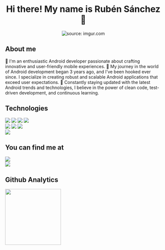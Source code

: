 <div align="center">
<h1 align="center">Hi there! My name is Rubén Sánchez👋</h1>
</div>
<div align="center"><img src="https://i.imgur.com/nnMLJxL.png" title="source: imgur.com" /></div>

## About me
🚀 I'm an enthusiastic Android developer passionate about crafting innovative and user-friendly mobile experiences.
📱 My journey in the world of Android development began 3 years ago, and I've been hooked ever since. I specialize in creating robust and scalable Android applications that exceed user expectations.
🌟 Constantly staying updated with the latest Android trends and technologies, I believe in the power of clean code, test-driven development, and continuous learning.

## Technologies
<a href="https://github.com/rsanchezdev?tab=repositories"><img src="https://img.shields.io/badge/Android-3DDC84?style=for-the-badge&logo=android&logoColor=white&labelColor=101010"></a>
<a href="https://github.com/rsanchezdev?tab=repositories"><img src="https://img.shields.io/badge/Kotlin-0095D5?style=for-the-badge&logo=kotlin&logoColor=white&labelColor=101010"></a>
<a href="https://github.com/rsanchezdev?tab=repositories"><img src="https://img.shields.io/badge/Java-007396?style=for-the-badge&logo=java&logoColor=white&labelColor=101010"></a>
<a href="https://github.com/rsanchezdev?tab=repositories"><img src="https://img.shields.io/badge/Android_Studio-3DDC84?style=for-the-badge&logo=android-studio&logoColor=white&labelColor=101010"></a>
<br>
<a href="https://github.com/rsanchezdev?tab=repositories"><img src="https://img.shields.io/badge/iOS-999999?style=for-the-badge&logo=apple&logoColor=white&labelColor=101010"></a>
<a href="https://github.com/rsanchezdev?tab=repositories"><img src="https://img.shields.io/badge/Swift-FA7343?style=for-the-badge&logo=swift&logoColor=white&labelColor=101010"></a>
<a href="https://github.com/rsanchezdev?tab=repositories"><img src="https://img.shields.io/badge/Xcode-1575F9?style=for-the-badge&logo=xcode&logoColor=white&labelColor=101010"></a>
<br>
<a href="https://github.com/rsanchezdev?tab=repositories"><img src="https://img.shields.io/badge/Firebase-FFCA28?style=for-the-badge&logo=firebase&logoColor=white&labelColor=101010"></a>

## You can find me at
<a href="https://g.dev/rsanchezdev"><img src="https://img.shields.io/badge/Android-Google_Developer_Expert-3DDC84?style=for-the-badge&logo=android&logoColor=white&labelColor=101010"></a>
<br>
<a href="https://www.linkedin.com/in/rsanchezdev97"><img src="https://img.shields.io/badge/LinkedIn-Rubén_Sánchez-0077B5?style=for-the-badge&logo=linkedin&logoColor=white&labelColor=101010"></a>

## Github Analytics
<img height="180em" src="https://github-readme-stats-eight-theta.vercel.app/api?username=rsanchezdev&show_icons=true&theme=algolia&include_all_commits=true&count_private=true" style="max-width: 100%;">

<!---
Esto es para cuando tenga más commits aparecerán los lenguajes más utilizados
<p align="center" dir="auto">
<img height="180em" src="https://github-readme-stats-eight-theta.vercel.app/api?username=rsanchezdev&show_icons=true&theme=algolia&include_all_commits=true&count_private=true" style="max-width: 100%;">
<img height="180em" src="https://github-readme-stats-eight-theta.vercel.app/api/top-langs/?username=rsanchezdev&layout=compact&theme=algolia" style="max-width: 100%;">
</p>
-->
